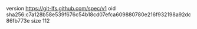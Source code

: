version https://git-lfs.github.com/spec/v1
oid sha256:c7a128b58e539f676c54b18cd07efca609880780e216f932198a92dc86fb773e
size 112
